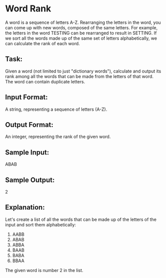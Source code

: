 # Word Rank  

A word is a sequence of letters A-Z. Rearranging the letters in the word, you can come up with new words, composed of the same letters. 
For example, the letters in the word TESTING can be rearranged to result in SETTING.
If we sort all the words made up of the same set of letters alphabetically, we can calculate the rank of each word.  

## Task:
Given a word (not limited to just "dictionary words"), calculate and output its rank among all the words that can be made from the letters of that word. The word can contain duplicate letters.

## Input Format:
A string, representing a sequence of letters (A-Z).

## Output Format:
An integer, representing the rank of the given word.

## Sample Input:
ABAB

## Sample Output:
2

## Explanation: 
Let's create a list of all the words that can be made up of the letters of the input and sort them alphabetically:
1. AABB
2. ABAB
3. ABBA
4. BAAB
5. BABA
6. BBAA

The given word is number 2 in the list.
